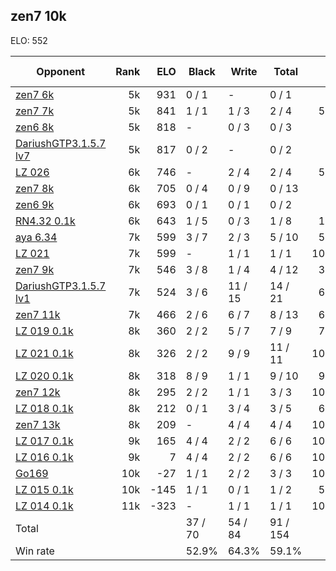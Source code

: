 ## zen7 10k ##

ELO: 552

Opponent | Rank | ELO | Black | Write | Total | Win rate
---------|-----:|----:|-------|-------|-------|-------:
[zen7 6k](zen7%206k.md) | 5k | 931 | 0 / 1 | - | 0 / 1 | 0.0%
[zen7 7k](zen7%207k.md) | 5k | 841 | 1 / 1 | 1 / 3 | 2 / 4 | 50.0%
[zen6 8k](zen6%208k.md) | 5k | 818 | - | 0 / 3 | 0 / 3 | 0.0%
[DariushGTP3.1.5.7 lv7](DariushGTP3.1.5.7%20lv7.md) | 5k | 817 | 0 / 2 | - | 0 / 2 | 0.0%
[LZ 026](LZ%20026.md) | 6k | 746 | - | 2 / 4 | 2 / 4 | 50.0%
[zen7 8k](zen7%208k.md) | 6k | 705 | 0 / 4 | 0 / 9 | 0 / 13 | 0.0%
[zen6 9k](zen6%209k.md) | 6k | 693 | 0 / 1 | 0 / 1 | 0 / 2 | 0.0%
[RN4.32 0.1k](RN4.32%200.1k.md) | 6k | 643 | 1 / 5 | 0 / 3 | 1 / 8 | 12.5%
[aya 6.34](aya%206.34.md) | 7k | 599 | 3 / 7 | 2 / 3 | 5 / 10 | 50.0%
[LZ 021](LZ%20021.md) | 7k | 599 | - | 1 / 1 | 1 / 1 | 100.0%
[zen7 9k](zen7%209k.md) | 7k | 546 | 3 / 8 | 1 / 4 | 4 / 12 | 33.3%
[DariushGTP3.1.5.7 lv1](DariushGTP3.1.5.7%20lv1.md) | 7k | 524 | 3 / 6 | 11 / 15 | 14 / 21 | 66.7%
[zen7 11k](zen7%2011k.md) | 7k | 466 | 2 / 6 | 6 / 7 | 8 / 13 | 61.5%
[LZ 019 0.1k](LZ%20019%200.1k.md) | 8k | 360 | 2 / 2 | 5 / 7 | 7 / 9 | 77.8%
[LZ 021 0.1k](LZ%20021%200.1k.md) | 8k | 326 | 2 / 2 | 9 / 9 | 11 / 11 | 100.0%
[LZ 020 0.1k](LZ%20020%200.1k.md) | 8k | 318 | 8 / 9 | 1 / 1 | 9 / 10 | 90.0%
[zen7 12k](zen7%2012k.md) | 8k | 295 | 2 / 2 | 1 / 1 | 3 / 3 | 100.0%
[LZ 018 0.1k](LZ%20018%200.1k.md) | 8k | 212 | 0 / 1 | 3 / 4 | 3 / 5 | 60.0%
[zen7 13k](zen7%2013k.md) | 8k | 209 | - | 4 / 4 | 4 / 4 | 100.0%
[LZ 017 0.1k](LZ%20017%200.1k.md) | 9k | 165 | 4 / 4 | 2 / 2 | 6 / 6 | 100.0%
[LZ 016 0.1k](LZ%20016%200.1k.md) | 9k | 7 | 4 / 4 | 2 / 2 | 6 / 6 | 100.0%
[Go169](Go169.md) | 10k | -27 | 1 / 1 | 2 / 2 | 3 / 3 | 100.0%
[LZ 015 0.1k](LZ%20015%200.1k.md) | 10k | -145 | 1 / 1 | 0 / 1 | 1 / 2 | 50.0%
[LZ 014 0.1k](LZ%20014%200.1k.md) | 11k | -323 | - | 1 / 1 | 1 / 1 | 100.0%
Total | | | 37 / 70 | 54 / 84 | 91 / 154 | 
Win rate| | | 52.9% | 64.3% | 59.1% | 
